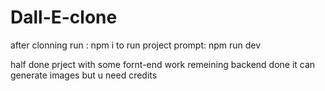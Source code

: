 # Dall-E-clone

after clonning 
run : npm i
to run project prompt: npm run dev

half done prject with some fornt-end work remeining
backend done
it can generate images 
but u need credits
